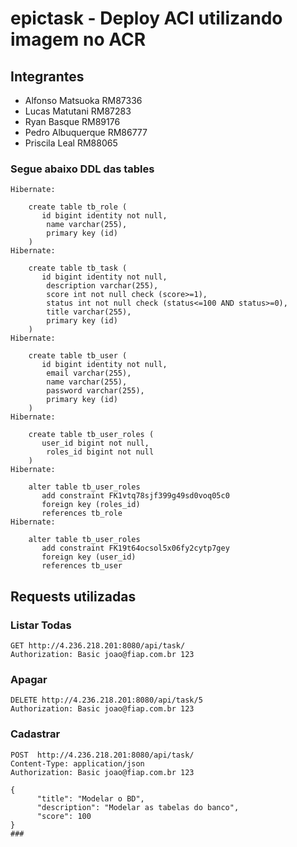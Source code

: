 # epictask - Deploy ACI utilizando imagem no ACR

## Integrantes

- Alfonso Matsuoka RM87336
- Lucas Matutani RM87283
- Ryan Basque RM89176
- Pedro Albuquerque RM86777
- Priscila Leal RM88065

### Segue abaixo DDL das tables

```
Hibernate: 
    
    create table tb_role (
       id bigint identity not null,
        name varchar(255),
        primary key (id)
    )
Hibernate: 
    
    create table tb_task (
       id bigint identity not null,
        description varchar(255),
        score int not null check (score>=1),
        status int not null check (status<=100 AND status>=0),
        title varchar(255),
        primary key (id)
    )
Hibernate: 
    
    create table tb_user (
       id bigint identity not null,
        email varchar(255),
        name varchar(255),
        password varchar(255),
        primary key (id)
    )
Hibernate: 
    
    create table tb_user_roles (
       user_id bigint not null,
        roles_id bigint not null
    )
Hibernate: 
    
    alter table tb_user_roles 
       add constraint FK1vtq78sjf399g49sd0voq05c0 
       foreign key (roles_id) 
       references tb_role
Hibernate: 
    
    alter table tb_user_roles 
       add constraint FK19t64ocsol5x06fy2cytp7gey 
       foreign key (user_id) 
       references tb_user
```

## Requests utilizadas

### Listar Todas
```
GET http://4.236.218.201:8080/api/task/
Authorization: Basic joao@fiap.com.br 123
```

### Apagar
```
DELETE http://4.236.218.201:8080/api/task/5
Authorization: Basic joao@fiap.com.br 123
```

### Cadastrar
```
POST  http://4.236.218.201:8080/api/task/
Content-Type: application/json
Authorization: Basic joao@fiap.com.br 123

{
      "title": "Modelar o BD",
      "description": "Modelar as tabelas do banco",
      "score": 100
}
###
```
